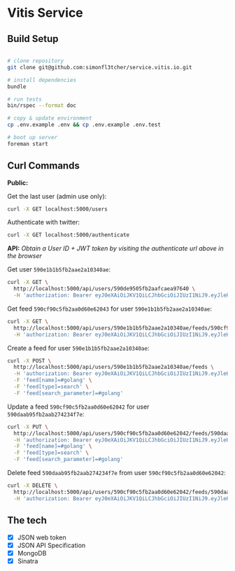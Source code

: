 # Vitis Service

## Build Setup

```bash

# clone repository
git clone git@github.com:simonfl3tcher/service.vitis.io.git

# install dependencies
bundle

# run tests
bin/rspec --format doc

# copy & update environment
cp .env.example .env && cp .env.example .env.test

# boot up server
foreman start
```

## Curl Commands

**Public:**

Get the last user (admin use only):
```bash
curl -X GET localhost:5000/users
```

Authenticate with twitter:
```bash
curl -X GET localhost:5000/authenticate
```

**API:**
_Obtain a User ID + JWT token by visiting the authenticate url above in the browser_

Get user `590e1b1b5fb2aae2a10340ae`:
```bash
curl -X GET \
  http://localhost:5000/api/users/590de9505fb2aafcaea97640 \
  -H 'authorization: Bearer eyJ0eXAiOiJKV1QiLCJhbGciOiJIUzI1NiJ9.eyJleHAiOjE0OTQwODk0OTIsImlhdCI6MTQ5NDA4NTg5MiwiaXNzIjoidml0aXMuaW8iLCJzY29wZXMiOlsiY3JlYXRlX2ZlZWQiLCJ1cGRhdGVfZmVlZCIsImRlbGV0ZV9mZWVkIiwidmlld19mZWVkIl0sInVzZXIiOnsiaWQiOiI1OTBkZTk1MDVmYjJhYWZjYWVhOTc2NDAiLCJ1c2VybmFtZSI6InNpbW9uZmwzdGNoZXIifX0.S5QtSzyxzetX3GuTdbMFztmvv95h9nnaviIVeooH1Uc'
```

Get feed `590cf90c5fb2aa0d60e62043` for user `590e1b1b5fb2aae2a10340ae`:
```bash
curl -X GET \
  http://localhost:5000/api/users/590e1b1b5fb2aae2a10340ae/feeds/590cf90c5fb2aa0d60e62043 \
  -H 'authorization: Bearer eyJ0eXAiOiJKV1QiLCJhbGciOiJIUzI1NiJ9.eyJleHAiOjE0OTQwNjkwMjAsImlhdCI6MTQ5NDA2NTQyMCwiaXNzIjoidml0aXMuaW8iLCJzY29wZXMiOlsiY3JlYXRlX2ZlZWQiLCJ1cGRhdGVfZmVlZCIsImRlbGV0ZV9mZWVkIiwidmlld19mZWVkIl0sInVzZXIiOnsiaWQiOiI1OTBjZjkwYzVmYjJhYTBkNjBlNjIwNDIiLCJ1c2VybmFtZSI6IlNpbW9uIEZsM3RjaGVyIn19.1Kt8nTNv5kunpy0Ta_k4_bKpyENQ-48-kuhjM_yXtCU'
```

Create a feed for user `590e1b1b5fb2aae2a10340ae`:
```bash
curl -X POST \
  http://localhost:5000/api/users/590e1b1b5fb2aae2a10340ae/feeds \
  -H 'authorization: Bearer eyJ0eXAiOiJKV1QiLCJhbGciOiJIUzI1NiJ9.eyJleHAiOjE0OTQxMDAyNjcsImlhdCI6MTQ5NDA5NjY2NywiaXNzIjoidml0aXMuaW8iLCJzY29wZXMiOlsiY3JlYXRlX2ZlZWQiLCJ1cGRhdGVfZmVlZCIsImRlbGV0ZV9mZWVkIiwidmlld19mZWVkIl0sInVzZXIiOnsiaWQiOiI1OTBlMWIxYjVmYjJhYWUyYTEwMzQwYWUiLCJ1c2VybmFtZSI6InNpbW9uZmwzdGNoZXIifX0.MB2ANXnDA_3-swWYJrkB5pgm55SSH1SlK05uO_soDsg' \
  -F 'feed[name]=#golang' \
  -F 'feed[type]=search' \
  -F 'feed[search_parameter]=#golang'
```

Update a feed `590cf90c5fb2aa0d60e62042` for user `590daab95fb2aab274234f7e`:

```bash
curl -X PUT \
  http://localhost:5000/api/users/590cf90c5fb2aa0d60e62042/feeds/590daab95fb2aab274234f7e \
  -H 'authorization: Bearer eyJ0eXAiOiJKV1QiLCJhbGciOiJIUzI1NiJ9.eyJleHAiOjE0OTQwNjkwMjAsImlhdCI6MTQ5NDA2NTQyMCwiaXNzIjoidml0aXMuaW8iLCJzY29wZXMiOlsiY3JlYXRlX2ZlZWQiLCJ1cGRhdGVfZmVlZCIsImRlbGV0ZV9mZWVkIiwidmlld19mZWVkIl0sInVzZXIiOnsiaWQiOiI1OTBjZjkwYzVmYjJhYTBkNjBlNjIwNDIiLCJ1c2VybmFtZSI6IlNpbW9uIEZsM3RjaGVyIn19.1Kt8nTNv5kunpy0Ta_k4_bKpyENQ-48-kuhjM_yXtCU' \
  -F 'feed[name]=#golang' \
  -F 'feed[type]=search' \
  -F 'feed[search_parameter]=#golang'
```

Delete feed `590daab95fb2aab274234f7e` from user `590cf90c5fb2aa0d60e62042`:

```bash
curl -X DELETE \
  http://localhost:5000/api/users/590cf90c5fb2aa0d60e62042/feeds/590daab95fb2aab274234f7e \
  -H 'authorization: Bearer eyJ0eXAiOiJKV1QiLCJhbGciOiJIUzI1NiJ9.eyJleHAiOjE0OTQwNjkwMjAsImlhdCI6MTQ5NDA2NTQyMCwiaXNzIjoidml0aXMuaW8iLCJzY29wZXMiOlsiY3JlYXRlX2ZlZWQiLCJ1cGRhdGVfZmVlZCIsImRlbGV0ZV9mZWVkIiwidmlld19mZWVkIl0sInVzZXIiOnsiaWQiOiI1OTBjZjkwYzVmYjJhYTBkNjBlNjIwNDIiLCJ1c2VybmFtZSI6IlNpbW9uIEZsM3RjaGVyIn19.1Kt8nTNv5kunpy0Ta_k4_bKpyENQ-48-kuhjM_yXtCU'
```

## The tech

- [X] JSON web token
- [X] JSON API Specification
- [X] MongoDB
- [X] Sinatra
